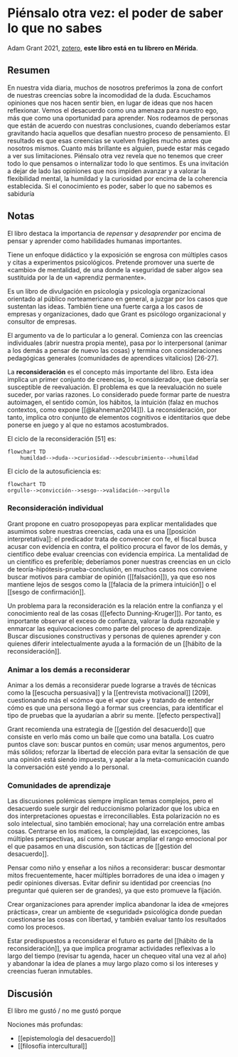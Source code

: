 # Piénsalo otra vez: el poder de saber lo que no sabes

Adam Grant 2021, [zotero](zotero://select/items/@grant2021), **este libro está en tu librero en Mérida**.

## Resumen

En nuestra vida diaria, muchos de nosotros preferimos la zona de confort de nuestras creencias sobre la incomodidad de la duda. Escuchamos opiniones que nos hacen sentir bien, en lugar de ideas que nos hacen reflexionar. Vemos el desacuerdo como una amenaza para nuestro ego, más que como una oportunidad para aprender. Nos rodeamos de personas que están de acuerdo con nuestras conclusiones, cuando deberíamos estar gravitando hacia aquellos que desafían nuestro proceso de pensamiento. El resultado es que esas creencias se vuelven frágiles mucho antes que nosotros mismos. Cuanto más brillante es alguien, puede estar más cegado a ver sus limitaciones. Piénsalo otra vez revela que no tenemos que creer todo lo que pensamos o internalizar todo lo que sentimos. Es una invitación a dejar de lado las opiniones que nos impiden avanzar y a valorar la flexibilidad mental, la humildad y la curiosidad por encima de la coherencia establecida. Si el conocimiento es poder, saber lo que no sabemos es sabiduría

## Notas

El libro destaca la importancia de *repensar* y *desaprender* por encima de pensar y aprender como habilidades humanas importantes.

Tiene un enfoque didáctico y la exposición se engrosa con múltiples casos y citas a experimentos psicológicos. Pretende promover una suerte de «cambio» de mentalidad, de una donde la «seguridad de saber algo» sea sustituida por la de un «aprendiz permanente».

Es un libro de divulgación en psicología y psicología organizacional orientado al público norteamericano en general, a juzgar por los casos que sustentan las ideas. También tiene una fuerte carga a los casos de empresas y organizaciones, dado que Grant es psicólogo organizacional y consultor de empresas.

El argumento va de lo particular a lo general. Comienza con las creencias individuales (abrir nuestra propia mente), pasa por lo interpersonal (animar a los demás a pensar de nuevo las cosas) y termina con consideraciones pedagógicas generales (comunidades de aprendices vitalicios) [26-27].

La **reconsideración** es el concepto más importante del libro. Esta idea implica un primer conjunto de creencias, lo «considerado», que debería ser susceptible de reevaluación. El problema es que la reevaluación no suele suceder, por varias razones. Lo considerado puede formar parte de nuestra autoimagen, el sentido común, los hábitos, la intuición (falaz en muchos contextos, como expone [[@kahneman2014]]). La reconsideración, por tanto, implica otro conjunto de elementos cognitivos e identitarios que debe ponerse en juego y al que no estamos acostumbrados.

El ciclo de la reconsideración [51] es:

```mermaid
flowchart TD
    humildad-->duda-->curiosidad-->descubrimiento-->humildad
```

El ciclo de la autosuficiencia es: 

```mermaid
flowchart TD
orgullo-->convicción-->sesgo-->validación-->orgullo
``` 

### Reconsideración individual

Grant propone en cuatro prosopopeyas para explicar mentalidades que asumimos sobre nuestras creencias, cada una es una [[posición interpretativa]]: el predicador trata de convencer con fe, el fiscal busca acusar con evidencia en contra, el político procura el favor de los demás, y científico debe evaluar creencias con evidencia empírica. La mentalidad de un científico es preferible; deberíamos poner nuestras creencias en un ciclo de teoría-hipótesis-prueba-conclusión, en muchos casos nos conviene buscar motivos para cambiar de opinión ([[falsación]]), ya que eso nos mantiene lejos de sesgos como la [[falacia de la primera intuición]] o el [[sesgo de confirmación]].

Un problema para la reconsideración es la relación entre la confianza y el conocimiento real de las cosas ([[efecto Dunning-Kruger]]). Por tanto, es importante observar el exceso de confianza, valorar la duda razonable y enmarcar las equivocaciones como parte del proceso de aprendizaje. Buscar discusiones constructivas y personas de quienes aprender y con quienes diferir intelectualmente ayuda a la formación de un [[hábito de la reconsideración]].

### Animar a los demás a reconsiderar

Animar a los demás a reconsiderar puede lograrse a través de técnicas como la [[escucha persuasiva]] y la [[entrevista motivacional]] [209], cuestionando más el «cómo» que el «por qué» y tratando de entender cómo es que una persona llegó a formar sus creencias, para identificar el tipo de pruebas que la ayudarían a abrir su mente. [[efecto perspectiva]]

Grant recomienda una estrategia de [[gestión del desacuerdo]] que consiste en verlo más como un baile que como una batalla. Los cuatro puntos clave son: buscar puntos en común; usar menos argumentos, pero más sólidos; reforzar la libertad de elección para evitar la sensación de que una opinión está siendo impuesta, y apelar a la meta-comunicación cuando la conversación esté yendo a lo personal.

### Comunidades de aprendizaje 

Las discusiones polémicas siempre implican temas complejos, pero el desacuerdo suele surgir del reduccionismo polarizador que los ubica en dos interpretaciones opuestas e irreconciliables. Esta polarización no es solo intelectual, sino también emocional; hay una correlación entre ambas cosas. Centrarse en los matices, la complejidad, las excepciones, las múltiples perspectivas, así como en buscar ampliar el rango emocional por el que pasamos en una discusión, son tácticas de [[gestión del desacuerdo]].

Pensar como niño y enseñar a los niños a reconsiderar: buscar desmontar mitos frecuentemente, hacer múltiples borradores de una idea o imagen y pedir opiniones diversas. Evitar definir su identidad por creencias (no preguntar qué quieren ser de grandes), ya que esto promueve la fijación.

Crear organizaciones para aprender implica abandonar la idea de «mejores prácticas», crear un ambiente de «seguridad» psicológica donde puedan cuestionarse las cosas con libertad, y también evaluar tanto los resultados como los procesos.

Estar predispuestos a reconsiderar el futuro es parte del [[hábito de la reconsideración]], ya que implica programar actividades reflexivas a lo largo del tiempo (revisar tu agenda, hacer un chequeo vital una vez al año) y abandonar la idea de planes a muy largo plazo como si los intereses y creencias fueran inmutables.

## Discusión

El libro me gustó / no me gustó porque

Nociones más profundas:

- [[epistemología del desacuerdo]]
- [[filosofía intercultural]]
